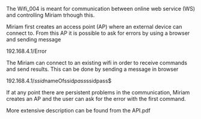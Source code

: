 The Wifi_004 is meant for communication between online web service (WS) and controlling Miriam trhough this.

Miriam first creates an access point (AP) where an external device can connect to. From this AP it is possible to ask for errors by using a browser and sending message

192.168.4.1/Error

The Miriam can connect to an existing wifi in order to receive commands and send results. This can be done by sending a message in browser

192.168.4.1/$ssid$nameOfssid$pass$ssidpass$

If at any point there are persistent problems in the communication, Miriam creates an AP and the user can ask for the error with the first command.

More extensive description can be found from the API.pdf